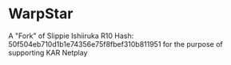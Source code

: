 # WarpStar
A "Fork" of Slippie Ishiiruka R10 Hash: 50f504eb710d1b1e74356e75f8fbef310b811951 for the purpose of supporting KAR Netplay
